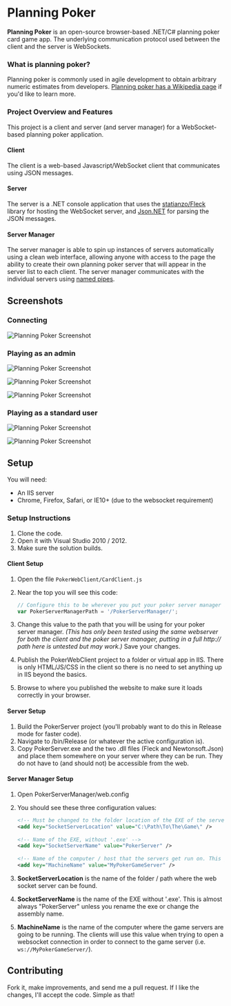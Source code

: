 # Planning Poker

**Planning Poker** is an open-source browser-based .NET/C# planning poker card game app. The underlying communication protocol used between the client and the server is WebSockets.

### What is planning poker?

Planning poker is commonly used in agile development to obtain arbitrary numeric estimates from developers. [Planning poker has a Wikipedia page](http://en.wikipedia.org/wiki/Planning_poker) if you'd like to learn more.

### Project Overview and Features

This project is a client and server (and server manager) for a WebSocket-based planning poker application.

#### Client

The client is a web-based Javascript/WebSocket client that communicates using JSON messages.

#### Server

The server is a .NET console application that uses the [statianzo/Fleck](https://github.com/statianzo/Fleck) library for hosting the WebSocket server, and [Json.NET](http://james.newtonking.com/pages/json-net.aspx) for parsing the JSON messages.

#### Server Manager

The server manager is able to spin up instances of servers automatically using a clean web interface, allowing anyone with access to the page the ability to create their own planning poker server that will appear in the server list to each client. The server manager communicates with the individual servers using [named pipes](http://en.wikipedia.org/wiki/Named_pipe).

## Screenshots

### Connecting

![Planning Poker Screenshot](https://raw.github.com/qJake/planning-poker/master/readme-resources/pp1.png)

### Playing as an admin

![Planning Poker Screenshot](https://raw.github.com/qJake/planning-poker/master/readme-resources/pp2.png)

![Planning Poker Screenshot](https://raw.github.com/qJake/planning-poker/master/readme-resources/pp3.png)

![Planning Poker Screenshot](https://raw.github.com/qJake/planning-poker/master/readme-resources/pp6.png)

### Playing as a standard user

![Planning Poker Screenshot](https://raw.github.com/qJake/planning-poker/master/readme-resources/pp4.png)

![Planning Poker Screenshot](https://raw.github.com/qJake/planning-poker/master/readme-resources/pp5.png)

## Setup

You will need:

* An IIS server
* Chrome, Firefox, Safari, or IE10+ (due to the websocket requirement)

### Setup Instructions

1. Clone the code.
2. Open it with Visual Studio 2010 / 2012.
3. Make sure the solution builds.

#### Client Setup

1. Open the file `PokerWebClient/CardClient.js`
2. Near the top you will see this code:

    ```js
    // Configure this to be wherever you put your poker server manager application at:
    var PokerServerManagerPath = '/PokerServerManager/';
    ```

3. Change this value to the path that you will be using for your poker server manager. *(This has only been tested using the same webserver for both the client and the poker server manager, putting in a full http:// path here is untested but may work.)* Save your changes.
4. Publish the PokerWebClient project to a folder or virtual app in IIS. There is only HTML/JS/CSS in the client so there is no need to set anything up in IIS beyond the basics.
5. Browse to where you published the website to make sure it loads correctly in your browser.

#### Server Setup

1. Build the PokerServer project (you'll probably want to do this in Release mode for faster code).
2. Navigate to /bin/Release (or whatever the active configuration is).
3. Copy PokerServer.exe and the two .dll files (Fleck and Newtonsoft.Json) and place them somewhere on your server where they can be run. They do not have to (and should not) be accessible from the web.

#### Server Manager Setup

1. Open PokerServerManager/web.config
2. You should see these three configuration values:

    ```xml
    <!-- Must be changed to the folder location of the EXE of the server executable. -->
    <add key="SocketServerLocation" value="C:\Path\To\The\Game\" />
        
    <!-- Name of the EXE, without '.exe' -->
    <add key="SocketServerName" value="PokerServer" />
        
    <!-- Name of the computer / host that the servers get run on. This gets sent to the client, and they connect via WebSockets using ws://<MachineName>/.  -->
    <add key="MachineName" value="MyPokerGameServer" />
    ```

3. **SocketServerLocation** is the name of the folder / path where the web socket server can be found.
4. **SocketServerName** is the name of the EXE without '.exe'. This is almost always "PokerServer" unless you rename the exe or change the assembly name.
5. **MachineName** is the name of the computer where the game servers are going to be running. The clients will use this value when trying to open a websocket connection in order to connect to the game server (i.e. `ws://MyPokerGameServer/`).

## Contributing

Fork it, make improvements, and send me a pull request. If I like the changes, I'll accept the code. Simple as that!
